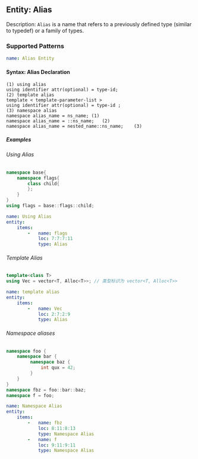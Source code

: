 ## Entity: Alias

Description: `Alias` is a name that refers to a previously defined type (similar to typedef) or a family of types.

### Supported Patterns

```yaml
name: Alias Entity
```
#### Syntax: Alias Declaration

```text
(1) using alias
using identifier attr(optional) = type-id;
(2) template alias 
template < template-parameter-list >
using identifier attr(optional) = type-id ;
(3) namespace alias
namespace alias_name = ns_name;	(1)	
namespace alias_name = ::ns_name;	(2)	
namespace alias_name = nested_name::ns_name;	(3)
```

##### Examples

###### Using Alias
```cpp
namespace base{
    namespace flags{
        class child{
        };
    }
}
using flags = base::flags::child;
```

```yaml
name: Using Alias
entity:
    items:
        -   name: flags
            loc: 7:7:7:11
            type: Alias
```

###### Template Alias
```cpp
template<class T>
using Vec = vector<T, Alloc<T>>; // 类型标识为 vector<T, Alloc<T>>
```

```yaml
name: template alias
entity:
    items:
        -   name: Vec
            loc: 2:7:2:9
            type: Alias
```



###### Namespace aliases
```cpp
namespace foo {
    namespace bar {
         namespace baz {
             int qux = 42;
         }
    }
}
namespace fbz = foo::bar::baz;
namespace f = foo;
```

```yaml
name: Namespace Alias
entity:
    items:
        -   name: fbz
            loc: 8:11:8:13
            type: Namespace Alias
        -   name: f
            loc: 9:11:9:11
            type: Namespace Alias
```